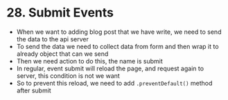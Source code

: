 # 28. Submit Events
- When we want to adding blog post that we have write, we need to send the data to the api server
- To send the data we need to collect data from form and then wrap it to already object that can we send
- Then we need action to do this, the name is submit
- In regular, event submit will reload the page, and request again to server, this condition is not we want
- So to prevent this reload, we need to add `.preventDefault()` method after submit